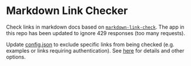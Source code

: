 # Markdown Link Checker

Check links in markdown docs based on
[`markdown-link-check`](https://github.com/tcort/markdown-link-check).
The app in this repo has been updated to ignore 429 responses (too many
requests).

Update [config.json](./config.json) to exclude specific links from being
checked (e.g. examples or links requiring authentication).  See
[here](https://github.com/tcort/markdown-link-check/blob/master/README.md#config-file-format)
for details and other options.
